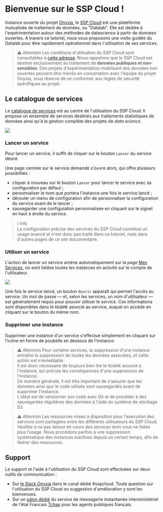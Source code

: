 # Bienvenue sur le SSP Cloud !

Instance ouverte du projet [Onyxia](https://www.onyxia.sh/), le [SSP Cloud](https://datalab.sspcloud.fr/) est une plateforme mutualisée de traitement de données, ou "Datalab". Elle est dédiée à l'expérimentation autour des méthodes de datascience à partir de données ouvertes. A travers ce tutoriel, nous vous proposons une visite guidée du Datalab pour être rapidement opérationnel dans l'utilisation de ses services.

> ⚠️ Attention
> Les conditions d'utilisation du SSP Cloud sont consultables à [cette adresse](https://datalab.sspcloud.fr/document?source=%257B%2522en%2522%253A%2522%252Fcustom-resources%252Ftos_en.md%2522%252C%2522fr%2522%253A%2522%252Fcustom-resources%252Ftos_fr.md%2522%257D&lang=fr). Nous rappelons que le SSP Cloud est destiné exclusivement au traitement de **données publiques et non-sensibles**. Des projets d'expérimentation mobilisant des données non ouvertes peuvent être menés en concertation avec l'équipe du projet Onyxia, sous réserve de se conformer aux règles de sécurité spécifiques au projet.

## Le catalogue de services

Le [catalogue de services](https://datalab.sspcloud.fr/catalog/ide) est au centre de l'utilisation du SSP Cloud. Il propose un ensemble de services destinés aux traitements statistiques de données ainsi qu'à la gestion complète des projets de _data science_.

![](/documents/docs.sspcloud.fr/content/img/catalog.png)

### Lancer un service

Pour lancer un service, il suffit de cliquer sur le bouton `Lancer` du service désiré

Une page centrée sur le service demandé s'ouvre alors, qui offre plusieurs possibilités :

-   cliquer à nouveau sur le bouton `Lancer` pour lancer le service avec sa configuration par défaut ;
-   personnaliser le nom que portera l'instance une fois le service lancé ;
-   dérouler un menu de configuration afin de personnaliser la configuration du service avant de le lancer ;
-   sauvegarder une configuration personnalisée en cliquant sur le signet en haut à droite du service.

> ℹ️ Info  
> La configuration précise des services du SSP Cloud constitue un usage avancé et n'est donc pas traité dans ce tutoriel, mais dans d'autres pages de ce site documentaire.

### Utiliser un service

L'action de lancer un service amène automatiquement sur la page [Mes Services](https://datalab.sspcloud.fr/my-services), où sont listées toutes les instances en activité sur le compte de l'utilisateur.

![](/documents/docs.sspcloud.fr/content/img/services.png)

Une fois le service lancé, un bouton `Ouvrir` apparaît qui permet l'accès au service. Un mot de passe — et, selon les services, un nom d'utilisateur — est généralement requis pour pouvoir utiliser le service. Ces informations sont disponibles dans le `README` associé au service, auquel on accède en cliquant sur le bouton du même nom.

### Supprimer une instance

Supprimer une instance d'un service s'effectue simplement en cliquant sur l'icône en forme de poubelle en dessous de l'instance.

> ⚠️ Attention
> Pour certains services, la suppression d'une instance entraîne la suppression de toutes les données associées, et cette action est irrémédiable.  
> Il est donc nécessaire de toujours bien lire le `README` associé à l'instance, qui précise les conséquences d'une suppression de l'instance.  
> De manière générale, il est très important de s'assurer que les données ainsi que le code utilisés sont sauvegardés avant de supprimer l'instance.  
> L'idéal est de versionner son code avec Git et de procéder à des sauvegardes régulières des données à l'aide du système de stockage S3.

> ⚠️ Attention
> Les ressources mises à disposition pour l'execution des services sont partagées entre les différents utilisateurs du SSP Cloud. Veuillez à ne pas laisser en cours des services dont vous ne faites plus l'usage. Nous procédons parfois à une suppression systématique des instances inactives depuis un certain temps, afin de libérer des ressources.

## Support

Le support et l'aide à l'utilisation du SSP Cloud sont effectuées sur deux outils de communication :

-   Sur [le Slack Onyxia](https://join.slack.com/t/3innovation/shared_invite/zt-1bo6y53oy-Y~zKzR2SRg37pq5oYgiPuA) dans le canal dédié #sspcloud. Toute question sur l'utilisation du SSP Cloud ou suggestion d'amélioration y sont les bienvenues.
-   Sur un [salon dédié](https://matrix.to/#/#SSPCloudXDpAw6v:agent.finances.tchap.gouv.fr) du service de messagerie instantanée interministériel de l'état Francais [Tchap](https://www.tchap.gouv.fr) pour les agents publiques français.
